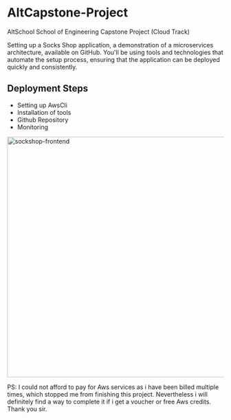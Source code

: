 # AltCapstone-Project
AltSchool School of Engineering Capstone Project (Cloud Track)

Setting up a Socks Shop application, a demonstration of a microservices architecture, available on GitHub. You'll be using tools and technologies that automate the setup process, ensuring that the application can be deployed quickly and consistently.

## Deployment Steps
- Setting up AwsCli
- Installation of tools
- Github Repository
- Monitoring 

<img width="560" alt="sockshop-frontend" src="https://github.com/user-attachments/assets/2b782d8d-eafe-450e-ab1f-1c2bb92e6c90">


PS: I could not afford to pay for Aws services as i have been billed multiple times, which stopped me from finishing this project. Nevertheless i will definitely find a way to complete it if i get a voucher or free Aws credits. Thank you sir.
